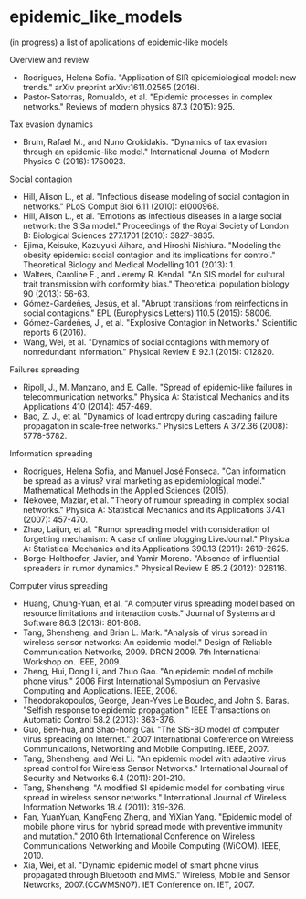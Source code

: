 # epidemic_like_models
(in progress) a list of applications of epidemic-like models

Overview and review
* Rodrigues, Helena Sofia. "Application of SIR epidemiological model: new trends." arXiv preprint arXiv:1611.02565 (2016).
* Pastor-Satorras, Romualdo, et al. "Epidemic processes in complex networks." Reviews of modern physics 87.3 (2015): 925.


Tax evasion dynamics
* Brum, Rafael M., and Nuno Crokidakis. "Dynamics of tax evasion through an epidemic-like model." International Journal of Modern Physics C (2016): 1750023.


Social contagion
* Hill, Alison L., et al. "Infectious disease modeling of social contagion in networks." PLoS Comput Biol 6.11 (2010): e1000968.
* Hill, Alison L., et al. "Emotions as infectious diseases in a large social network: the SISa model." Proceedings of the Royal Society of London B: Biological Sciences 277.1701 (2010): 3827-3835.
* Ejima, Keisuke, Kazuyuki Aihara, and Hiroshi Nishiura. "Modeling the obesity epidemic: social contagion and its implications for control." Theoretical Biology and Medical Modelling 10.1 (2013): 1.
* Walters, Caroline E., and Jeremy R. Kendal. "An SIS model for cultural trait transmission with conformity bias." Theoretical population biology 90 (2013): 56-63.
* Gómez-Gardeñes, Jesús, et al. "Abrupt transitions from reinfections in social contagions." EPL (Europhysics Letters) 110.5 (2015): 58006.
* Gómez-Gardeñes, J., et al. "Explosive Contagion in Networks." Scientific reports 6 (2016).
* Wang, Wei, et al. "Dynamics of social contagions with memory of nonredundant information." Physical Review E 92.1 (2015): 012820.

Failures spreading 
* Ripoll, J., M. Manzano, and E. Calle. "Spread of epidemic-like failures in telecommunication networks." Physica A: Statistical Mechanics and its Applications 410 (2014): 457-469.
* Bao, Z. J., et al. "Dynamics of load entropy during cascading failure propagation in scale-free networks." Physics Letters A 372.36 (2008): 5778-5782.

Information spreading
* Rodrigues, Helena Sofia, and Manuel José Fonseca. "Can information be spread as a virus? viral marketing as epidemiological model." Mathematical Methods in the Applied Sciences (2015).
* Nekovee, Maziar, et al. "Theory of rumour spreading in complex social networks." Physica A: Statistical Mechanics and its Applications 374.1 (2007): 457-470.
* Zhao, Laijun, et al. "Rumor spreading model with consideration of forgetting mechanism: A case of online blogging LiveJournal." Physica A: Statistical Mechanics and its Applications 390.13 (2011): 2619-2625.
* Borge-Holthoefer, Javier, and Yamir Moreno. "Absence of influential spreaders in rumor dynamics." Physical Review E 85.2 (2012): 026116.

Computer virus spreading 
* Huang, Chung-Yuan, et al. "A computer virus spreading model based on resource limitations and interaction costs." Journal of Systems and Software 86.3 (2013): 801-808.
* Tang, Shensheng, and Brian L. Mark. "Analysis of virus spread in wireless sensor networks: An epidemic model." Design of Reliable Communication Networks, 2009. DRCN 2009. 7th International Workshop on. IEEE, 2009.
* Zheng, Hui, Dong Li, and Zhuo Gao. "An epidemic model of mobile phone virus." 2006 First International Symposium on Pervasive Computing and Applications. IEEE, 2006.
* Theodorakopoulos, George, Jean-Yves Le Boudec, and John S. Baras. "Selfish response to epidemic propagation." IEEE Transactions on Automatic Control 58.2 (2013): 363-376.
* Guo, Ben-hua, and Shao-hong Cai. "The SIS-BD model of computer virus spreading on Internet." 2007 International Conference on Wireless Communications, Networking and Mobile Computing. IEEE, 2007.
* Tang, Shensheng, and Wei Li. "An epidemic model with adaptive virus spread control for Wireless Sensor Networks." International Journal of Security and Networks 6.4 (2011): 201-210.
* Tang, Shensheng. "A modified SI epidemic model for combating virus spread in wireless sensor networks." International Journal of Wireless Information Networks 18.4 (2011): 319-326.
* Fan, YuanYuan, KangFeng Zheng, and YiXian Yang. "Epidemic model of mobile phone virus for hybrid spread mode with preventive immunity and mutation." 2010 6th International Conference on Wireless Communications Networking and Mobile Computing (WiCOM). IEEE, 2010.
* Xia, Wei, et al. "Dynamic epidemic model of smart phone virus propagated through Bluetooth and MMS." Wireless, Mobile and Sensor Networks, 2007.(CCWMSN07). IET Conference on. IET, 2007.
